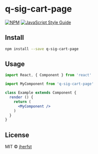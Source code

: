 # q-sig-cart-page

> 

[![NPM](https://img.shields.io/npm/v/q-sig-cart-page.svg)](https://www.npmjs.com/package/q-sig-cart-page) [![JavaScript Style Guide](https://img.shields.io/badge/code_style-standard-brightgreen.svg)](https://standardjs.com)

## Install

```bash
npm install --save q-sig-cart-page
```

## Usage

```jsx
import React, { Component } from 'react'

import MyComponent from 'q-sig-cart-page'

class Example extends Component {
  render () {
    return (
      <MyComponent />
    )
  }
}
```

## License

MIT © [jherfst](https://github.com/jherfst)

